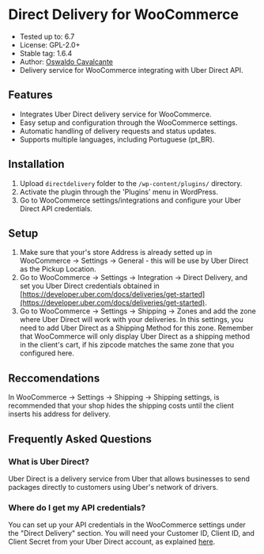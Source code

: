 # Direct Delivery for WooCommerce

- Tested up to: 6.7
- License: GPL-2.0+
- Stable tag: 1.6.4
- Author: [Oswaldo Cavalcante](https://oswaldocavalcante.com/)
- Delivery service for WooCommerce integrating with Uber Direct API.

## Features

- Integrates Uber Direct delivery service for WooCommerce.
- Easy setup and configuration through the WooCommerce settings.
- Automatic handling of delivery requests and status updates.
- Supports multiple languages, including Portuguese (pt_BR).

## Installation

1. Upload `directdelivery` folder to the `/wp-content/plugins/` directory.
2. Activate the plugin through the 'Plugins' menu in WordPress.
3. Go to WooCommerce settings/integrations and configure your Uber Direct API credentials.

## Setup

1. Make sure that your's store Address is already setted up in WooCommerce -> Settings -> General - this will be use by Uber Direct as the Pickup Location.
2. Go to WooCommerce -> Settings -> Integration -> Direct Delivery, and set you Uber Direct credentials obtained in [https://developer.uber.com/docs/deliveries/get-started](https://developer.uber.com/docs/deliveries/get-started).
3. Go to WooCommerce -> Settings -> Shipping -> Zones and add the zone where Uber Direct will work with your deliveries. In this settings, you need to add Uber Direct as a Shipping Method for this zone. Remember that WooCommerce will only display Uber Direct as a shipping method in the client's cart, if his zipcode matches the same zone that you configured here.

## Reccomendations

In WooCommerce -> Settings -> Shipping -> Shipping settings, is recommended that your shop hides the shipping costs until the client inserts his address for delivery.

## Frequently Asked Questions

### What is Uber Direct?

Uber Direct is a delivery service from Uber that allows businesses to send packages directly to customers using Uber's network of drivers.

### Where do I get my API credentials?

You can set up your API credentials in the WooCommerce settings under the "Direct Delivery" section. You will need your Customer ID, Client ID, and Client Secret from your Uber Direct account, as explained [here](https://developer.uber.com/docs/deliveries/get-started).